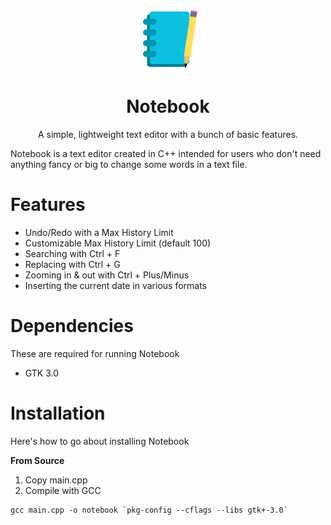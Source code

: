 <p align="center">
  <img src="https://github.com/NoClosedSource/notebook/blob/d1e4eb4b64c711588327d1bc8215fb34d035d985/resources/NotebookIcon.png" alt="drawing" width="100" align="center"/>
  <h1 align="center">Notebook</h1>
</p>

<p align="center">
  A simple, lightweight text editor with a bunch of basic features.
</p>

Notebook is a text editor created in C++ intended for users who don't need anything fancy or big to change some words in a text file.

# Features
- Undo/Redo with a Max History Limit
- Customizable Max History Limit (default 100)
- Searching with Ctrl + F
- Replacing with Ctrl + G
- Zooming in & out with Ctrl + Plus/Minus
- Inserting the current date in various formats

# Dependencies
These are required for running Notebook
- GTK 3.0

# Installation
Here's how to go about installing Notebook

**From Source**
1. Copy main.cpp
2. Compile with GCC
```
gcc main.cpp -o notebook `pkg-config --cflags --libs gtk+-3.0`
```
